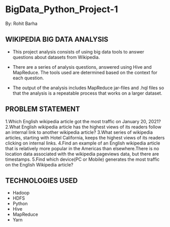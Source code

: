 # BigData_Python_Project-1
By: Rohit Barha

## WIKIPEDIA BIG DATA ANALYSIS

* This project analysis consists of using big data tools to answer questions about datasets from Wikipedia.

* There are a series of analysis questions, answered using Hive and MapReduce. The tools used are determined based on the context for each question.

* The output of the analysis includes MapReduce jar-files and .hql files so that the analysis is a repeatable process that works on a larger dataset.

## PROBLEM STATEMENT

1.Which English wikipedia article got the most traffic on January 20, 2021?
2.What English wikipedia article has the highest views of its readers follow an internal link to another wikipedia article?
3.What series of wikipedia articles, starting with Hotel California, keeps the highest views of its readers clicking on internal links.
4.Find an example of an English wikipedia article that is relatively more popular in the Americas than elsewhere.There is no location data associated with the wikipedia pageviews data, but there are timestamps.
5.Find which device(PC or Mobile) generates the most traffic on the English Wikipedia article?

## TECHNOLOGIES USED

* Hadoop
* HDFS
* Python
* Hive
* MapReduce
* Yarn
